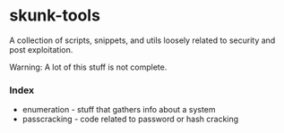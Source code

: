 skunk-tools
=======================

A collection of scripts, snippets, and utils loosely related to security and post exploitation.

Warning: A lot of this stuff is not complete.

### Index
* enumeration - stuff that gathers info about a system
* passcracking - code related to password or hash cracking


